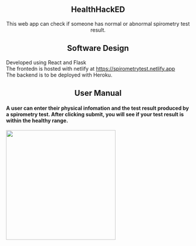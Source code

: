## <div align="center">HealthHackED</div>

<div align="center">
  <p>
     This web app can check if someone has normal or abnormal spirometry test result.
  </p>
</div>

## <div align="center">Software Design</div>
Developed using React and Flask <br>
The frontedn is hosted with netlify at https://spirometrytest.netlify.app <br>
The backend is to be deployed with Heroku. <br>


## <div align="center">User Manual</div>

#### A user can enter their physical infomation and the test result produced by a spirometry test. After clicking submit, you will see if your test result is within the healthy range.

<div align="left">
  <p>
    <img width="300" src="https://github.com/RonggangCui/QRChaser/blob/main/doc/AppScreenshots/AppScreenshots-01.png"></a>
  </p>
</div>




